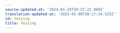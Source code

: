 ```yaml
---
source-updated-at: '2024-01-25T20:57:22.000Z'
translation-updated-at: '2025-05-08T20:17:24.525Z'
id: testing
title: Testing
---
```

